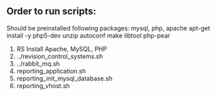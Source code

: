 ## Order to run scripts:

Should be preinstalled following packages:
	mysql, php, apache
    apt-get install -y php5-dev unzip autoconf make libtool php-pear

1. RS Install Apache, MySQL, PHP
2. ../revision_control_systems.sh
3. ../rabbit_mq.sh
4. reporting_application.sh
5. reporting_init_mysql_database.sh
6. reporting_vhost.sh